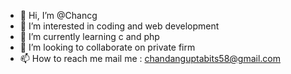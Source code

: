 - 👋 Hi, I’m @Chancg
- 👀 I’m interested in coding and web development
- 🌱 I’m currently learning c and php
- 💞️ I’m looking to collaborate on private firm
- 📫 How to reach me mail me : chandanguptabits58@gmail.com

<!---
Chancg/Chancg is a ✨ special ✨ repository because its `README.md` (this file) appears on your GitHub profile.
You can click the Preview link to take a look at your changes.
--->
